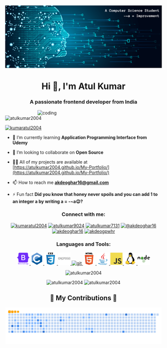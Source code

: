 ![logo](https://github.com/AtulKumar2004/AtulKumar2004/blob/main/A%20Computer%20Science%20Sudent.png)
<h1 align="center">Hi 👋, I'm Atul Kumar</h1>
<h3 align="center">A passionate frontend developer from India</h3>

<img align="right" alt="coding" width="400" src="https://camo.githubusercontent.com/7de37139d0b4c1ce40865e799b446c0e963a3dd8fb68d239707237c40604fa3d/68747470733a2f2f63646e2e6472696262626c652e636f6d2f75736572732f3733303730332f73637265656e73686f74732f363538313234332f6176656e746f2e676966">

<p align="left"> <img src="https://komarev.com/ghpvc/?username=atulkumar2004&label=Profile%20views&color=0e75b6&style=flat" alt="atulkumar2004" /> </p>

<p align="left"> <a href="https://twitter.com/kumaratul2004" target="blank"><img src="https://img.shields.io/twitter/follow/kumaratul2004?logo=twitter&style=for-the-badge" alt="kumaratul2004" /></a> </p>

- 🌱 I’m currently learning **Application Programming Interface from Udemy**

- 👯 I’m looking to collaborate on **Open Source**

- 👨‍💻 All of my projects are available at [https://atulkumar2004.github.io/My-Portfolio/](https://atulkumar2004.github.io/My-Portfolio/)

- 📫 How to reach me **akdeoghar16@gmail.com**

- ⚡ Fun fact **Did you know that honey never spoils and you can add 1 to an integer a by writing a = -~a😉?**
<div align="center">
<h3>Connect with me:</h3>
<p>
<a href="https://twitter.com/kumaratul2004" target="blank"><img align="center" src="https://raw.githubusercontent.com/rahuldkjain/github-profile-readme-generator/master/src/images/icons/Social/twitter.svg" alt="kumaratul2004" height="30" width="40" /></a>
<a href="https://linkedin.com/in/atulkumar9024" target="blank"><img align="center" src="https://raw.githubusercontent.com/rahuldkjain/github-profile-readme-generator/master/src/images/icons/Social/linked-in-alt.svg" alt="atulkumar9024" height="30" width="40" /></a>
<a href="https://instagram.com/atulkumar7131" target="blank"><img align="center" src="https://raw.githubusercontent.com/rahuldkjain/github-profile-readme-generator/master/src/images/icons/Social/instagram.svg" alt="atulkumar7131" height="30" width="40" /></a>
<a href="https://www.hackerrank.com/@akdeoghar16" target="blank"><img align="center" src="https://raw.githubusercontent.com/rahuldkjain/github-profile-readme-generator/master/src/images/icons/Social/hackerrank.svg" alt="@akdeoghar16" height="30" width="40" /></a>
<a href="https://www.leetcode.com/akdeoghar16" target="blank"><img align="center" src="https://raw.githubusercontent.com/rahuldkjain/github-profile-readme-generator/master/src/images/icons/Social/leet-code.svg" alt="akdeoghar16" height="30" width="40" /></a>
<a href="https://auth.geeksforgeeks.org/user/akdeogpwhr" target="blank"><img align="center" src="https://raw.githubusercontent.com/rahuldkjain/github-profile-readme-generator/master/src/images/icons/Social/geeks-for-geeks.svg" alt="akdeogpwhr" height="30" width="40" /></a>
</p>

<h3>Languages and Tools:</h3>
<p> <a href="https://getbootstrap.com" target="_blank" rel="noreferrer"> <img src="https://raw.githubusercontent.com/devicons/devicon/master/icons/bootstrap/bootstrap-plain-wordmark.svg" alt="bootstrap" width="40" height="40"/> </a> <a href="https://www.cprogramming.com/" target="_blank" rel="noreferrer"> <img src="https://raw.githubusercontent.com/devicons/devicon/master/icons/c/c-original.svg" alt="c" width="40" height="40"/> </a> <a href="https://www.w3schools.com/css/" target="_blank" rel="noreferrer"> <img src="https://raw.githubusercontent.com/devicons/devicon/master/icons/css3/css3-original-wordmark.svg" alt="css3" width="40" height="40"/> </a> <a href="https://expressjs.com" target="_blank" rel="noreferrer"> <img src="https://raw.githubusercontent.com/devicons/devicon/master/icons/express/express-original-wordmark.svg" alt="express" width="40" height="40"/> </a> <a href="https://git-scm.com/" target="_blank" rel="noreferrer"> <img src="https://www.vectorlogo.zone/logos/git-scm/git-scm-icon.svg" alt="git" width="40" height="40"/> </a> <a href="https://www.w3.org/html/" target="_blank" rel="noreferrer"> <img src="https://raw.githubusercontent.com/devicons/devicon/master/icons/html5/html5-original-wordmark.svg" alt="html5" width="40" height="40"/> </a> <a href="https://www.java.com" target="_blank" rel="noreferrer"> <img src="https://raw.githubusercontent.com/devicons/devicon/master/icons/java/java-original.svg" alt="java" width="40" height="40"/> </a> <a href="https://developer.mozilla.org/en-US/docs/Web/JavaScript" target="_blank" rel="noreferrer"> <img src="https://raw.githubusercontent.com/devicons/devicon/master/icons/javascript/javascript-original.svg" alt="javascript" width="40" height="40"/> </a> <a href="https://www.linux.org/" target="_blank" rel="noreferrer"> <img src="https://raw.githubusercontent.com/devicons/devicon/master/icons/linux/linux-original.svg" alt="linux" width="40" height="40"/> </a> <a href="https://nodejs.org" target="_blank" rel="noreferrer"> <img src="https://raw.githubusercontent.com/devicons/devicon/master/icons/nodejs/nodejs-original-wordmark.svg" alt="nodejs" width="40" height="40"/> </a> </p>

<p><img src="https://github-readme-stats.vercel.app/api/top-langs?username=atulkumar2004&show_icons=true&locale=en&layout=compact" alt="atulkumar2004" /></p>
</div>

<div align="center">
<img src="https://github-readme-stats.vercel.app/api?username=atulkumar2004&show_icons=true&locale=en" alt="atulkumar2004"/>

<img src="https://github-readme-streak-stats.herokuapp.com/?user=atulkumar2004&" alt="atulkumar2004" />
</div>

<div align="center">
<h2>🐍 My Contributions 🐍</h2>
  
![snake gif](https://github.com/AtulKumar2004/AtulKumar2004/blob/output/github-contribution-grid-snake.gif)
</div>
<!---
AtulKumar2004/AtulKumar2004 is a ✨ special ✨ repository because its `README.md` (this file) appears on your GitHub profile.
You can click the Preview link to take a look at your changes.
--->
